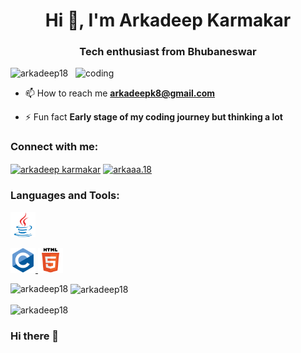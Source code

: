 <h1 align="center">Hi 👋, I'm Arkadeep Karmakar</h1>
<h3 align="center">Tech enthusiast from Bhubaneswar</h3>
<img align="right" alt="coding" width="400" src="https://github.com/Arkadeep18/Arkadeep18/assets/146548597/09b5a7be-4eac-4a18-82d0-9be8c829c9dd">
<p align="left"> <img src="https://komarev.com/ghpvc/?username=arkadeep18&label=Profile%20views&color=0e75b6&stle=flat" alt="arkadeep18" /> </p>

- 📫 How to reach me **arkadeepk8@gmail.com**

- ⚡ Fun fact **Early stage of my coding journey but thinking a lot**

<h3 align="left">Connect with me:</h3>

<p align="left">
<a href="https://linkedin.com/in/arkadeep karmakar" target="blank"><img align="center" src="https://raw.githubusercontent.com/rahuldkjain/github-profile-readme-generator/master/src/images/icons/Social/linked-in-alt.svg" alt="arkadeep karmakar" height="30" width="40" /></a>
<a href="https://instagram.com/arkaaa.18" target="blank"><img align="center" src="https://raw.githubusercontent.com/rahuldkjain/github-profile-readme-generator/master/src/images/icons/Social/instagram.svg" alt="arkaaa.18" height="30" width="40" /></a>
</p>

<h3 align="left">Languages and Tools:</h3>
<p align="left"> <a href="https://www.java.com" target="_blank" rel="noreferrer"> <img src="https://raw.githubusercontent.com/devicons/devicon/master/icons/java/java-original.svg" alt="java" width="40" height="40"/> </a> </p>
<p align="left"> <a href="https://www.cprogramming.com/" target="_blank" rel="noreferrer"> <img src="https://raw.githubusercontent.com/devicons/devicon/master/icons/c/c-original.svg" alt="c" width="40" height="40"/> </a> <a href="https://www.w3.org/html/" target="_blank" rel="noreferrer"> <img src="https://raw.githubusercontent.com/devicons/devicon/master/icons/html5/html5-original-wordmark.svg" alt="html5" width="40" height="40"/> </a> </p>

<p><img align="left" src="https://github-readme-stats.vercel.app/api/top-langs?username=arkadeep18&show_icons=true&locale=en&layout=compact" alt="arkadeep18" /></p>

<p>&nbsp;<img align="center" src="https://github-readme-stats.vercel.app/api?username=arkadeep18&show_icons=true&locale=en" alt="arkadeep18" /></p>

<p><img align="center" src="https://github-readme-streak-stats.herokuapp.com/?user=arkadeep18&" alt="arkadeep18" /></p>

### Hi there 👋

<!--
**Arkadeep18/Arkadeep18** is a ✨ _special_ ✨ repository because its `README.md` (this file) appears on your GitHub profile.

Here are some ideas to get you started:

- 🔭 I’m currently working on ...
- 🌱 I’m currently learning ...
- 👯 I’m looking to collaborate on ...
- 🤔 I’m looking for help with ...
- 💬 Ask me about ...
- 📫 How to reach me: ...
- 😄 Pronouns: ...
- ⚡ Fun fact: ...
-->
